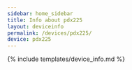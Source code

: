 ```yaml
---
sidebar: home_sidebar
title: Info about pdx225
layout: deviceinfo
permalink: /devices/pdx225/
device: pdx225
---
```

{% include templates/device_info.md %}
